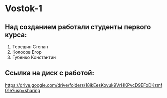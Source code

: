 # Vostok-1

## Над созданием работали студенты первого курса:
  1. Терешин Степан
  2. Колосов Егор
  3. Губенко Константин

## Ссылка на диск с работой:
https://drive.google.com/drive/folders/18ikEesKovuk9VrHKPvcD9EFxDKzmf01e?usp=sharing
